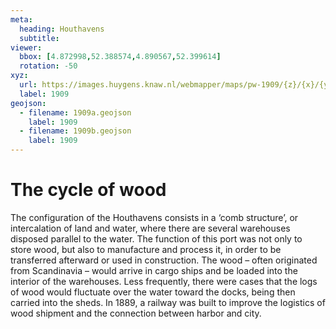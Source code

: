 ```yaml
---
meta:
  heading: Houthavens
  subtitle: 
viewer:
  bbox: [4.872998,52.388574,4.890567,52.399614]
  rotation: -50
xyz:
  url: https://images.huygens.knaw.nl/webmapper/maps/pw-1909/{z}/{x}/{y}.png
  label: 1909
geojson:
  - filename: 1909a.geojson
    label: 1909
  - filename: 1909b.geojson
    label: 1909
---
```

# The cycle of wood
The configuration of the Houthavens consists in a ‘comb structure’, or intercalation of land and water, where there are several warehouses disposed parallel to the water. The function of this port was not only to store wood, but also to manufacture and process it, in order to be transferred afterward or used in construction. The wood – often originated from Scandinavia – would arrive in cargo ships and be loaded into the interior of the warehouses. Less frequently, there were cases that the logs of wood would fluctuate over the water toward the docks, being then carried into the sheds. In 1889, a railway was built to improve the logistics of wood shipment and the connection between harbor and city. 


